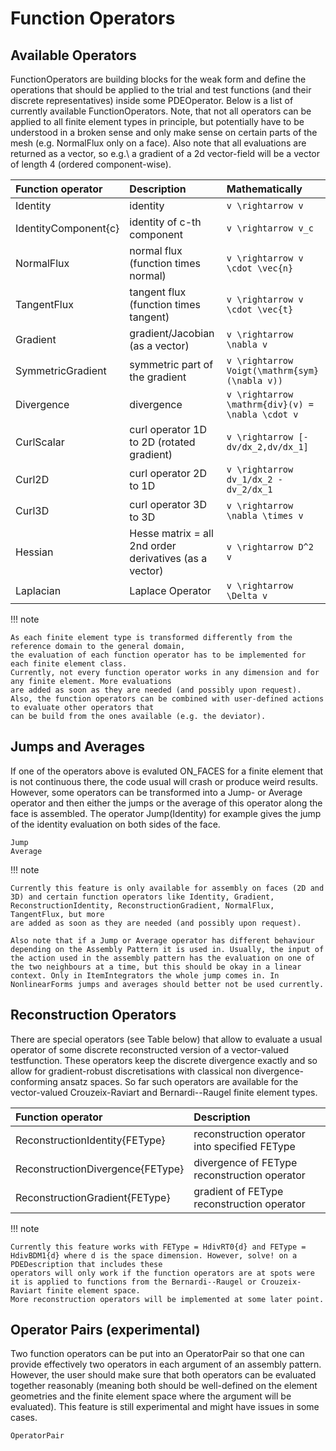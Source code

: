 
# Function Operators

## Available Operators

FunctionOperators are building blocks for the weak form and define the operations that should be applied to the trial and test functions (and their discrete representatives) inside some PDEOperator. Below is a list of currently available FunctionOperators. Note, that not all operators can be applied to all finite element types in principle, but potentially have to be understood in a broken sense and only make sense on certain parts of the mesh
(e.g. NormalFlux only on a face). Also note that all evaluations are returned as a vector,  so e.g.\ a gradient of a 2d vector-field will be a vector of length 4 (ordered component-wise).


| Function operator                                    | Description                                             | Mathematically                                                   |
| :--------------------------------------------------- | :------------------------------------------------------ | :--------------------------------------------------------------- |
| Identity                                             | identity                                                | ``v \rightarrow v``                                              |
| IdentityComponent{c}                                 | identity of c-th component                              | ``v \rightarrow v_c``                                            |
| NormalFlux                                           | normal flux (function times normal)                     | ``v \rightarrow v \cdot \vec{n}``                                |
| TangentFlux                                          | tangent flux (function times tangent)                   | ``v \rightarrow v \cdot \vec{t}``                                |
| Gradient                                             | gradient/Jacobian (as a vector)                         | ``v \rightarrow \nabla v``                                       |
| SymmetricGradient                                    | symmetric part of the gradient                          | ``v \rightarrow Voigt(\mathrm{sym}(\nabla v))``                  |
| Divergence                                           | divergence                                              | ``v \rightarrow \mathrm{div}(v) = \nabla \cdot v``               |
| CurlScalar                                           | curl operator 1D to 2D (rotated gradient)               | ``v \rightarrow [-dv/dx_2,dv/dx_1]``                             |
| Curl2D                                               | curl operator 2D to 1D                                  | ``v \rightarrow dv_1/dx_2 - dv_2/dx_1``                          |
| Curl3D                                               | curl operator 3D to 3D                                  | ``v \rightarrow \nabla \times v``                                |
| Hessian                                              | Hesse matrix = all 2nd order derivatives (as a vector)  | ``v \rightarrow D^2 v``                                          |
| Laplacian                                            | Laplace Operator                                        | ``v \rightarrow \Delta v``                                       |


!!! note

    As each finite element type is transformed differently from the reference domain to the general domain,
    the evaluation of each function operator has to be implemented for each finite element class.
    Currently, not every function operator works in any dimension and for any finite element. More evaluations
    are added as soon as they are needed (and possibly upon request).
    Also, the function operators can be combined with user-defined actions to evaluate other operators that
    can be build from the ones available (e.g. the deviator).


## Jumps and Averages

If one of the operators above is evaluted ON_FACES for a finite element that is not continuous there, the code usual will crash or produce weird results. However, some operators can be transformed into a
Jump- or Average operator and then either the jumps or the average of this operator along the face is assembled. The operator Jump(Identity) for example gives the jump of the
identity evaluation on both sides of the face.

```@docs
Jump
Average
```

!!! note

    Currently this feature is only available for assembly on faces (2D and 3D) and certain function operators like Identity, Gradient, ReconstructionIdentity, ReconstructionGradient, NormalFlux, TangentFlux, but more
    are added as soon as they are needed (and possibly upon request).

    Also note that if a Jump or Average operator has different behaviour depending on the Assembly Pattern it is used in. Usually, the input of the action used in the assembly pattern has the evaluation on one of the two neighbours at a time, but this should be okay in a linear context. Only in ItemIntegrators the whole jump comes in. In NonlinearForms jumps and averages should better not be used currently.


## Reconstruction Operators

There are special operators (see Table below) that allow to evaluate a usual operator of some discrete
reconstructed version of a vector-valued testfunction. These operators keep the discrete divergence exactly and so allow
for gradient-robust discretisations with classical non divergence-conforming ansatz spaces.
So far such operators are available for the vector-valued Crouzeix-Raviart and Bernardi--Raugel finite element types.


| Function operator                                    | Description                                             |
| :--------------------------------------------------- | :------------------------------------------------------ |
| ReconstructionIdentity{FEType}                       | reconstruction operator into specified FEType           |
| ReconstructionDivergence{FEType}                     | divergence of FEType reconstruction operator            |
| ReconstructionGradient{FEType}                       | gradient of FEType reconstruction operator              |


!!! note

    Currently this feature works with FEType = HdivRT0{d} and FEType = HdivBDM1{d} where d is the space dimension. However, solve! on a PDEDescription that includes these
    operators will only work if the function operators are at spots were it is applied to functions from the Bernardi--Raugel or Crouzeix-Raviart finite element space.
    More reconstruction operators will be implemented at some later point.



## Operator Pairs (experimental)

Two function operators can be put into an OperatorPair so that one can provide effectively two operators in each argument of an assembly pattern. However, the user should make sure that both operators can be evaluated together reasonably (meaning both should be well-defined on the element geometries and the finite element space where the argument will be evaluated). This feature is still experimental and might have issues in some cases.

```@docs
OperatorPair
```